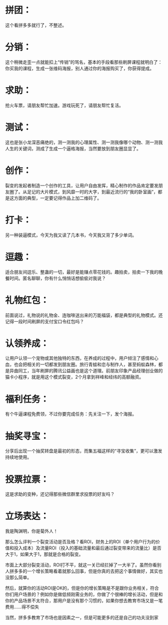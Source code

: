 # 拼团：

这个看拼多多就行了，不整述。

# 分销：

这个稍微走歪一点就能扣上“传销”的骂名，基本的手段看那些刷屏课程就明白了：你买我的课程，生成一张维码海报，别人通过你的海报购买了，你获得提成。

# 求助：

抢火车票，请朋友帮忙加速。游戏玩死了，请朋友帮忙复活。

# 测试：

这也是张小龙深恶痛绝的，测一测我的心理属性、测一测我像哪个动物、测一测我人生的关键词，测成了生成一个逼格海报，当然要放到朋友圈显显了。

# 创作：

裂变的发起者制造一个创作的工具，让用户自由发挥，精心制作的作品肯定要发朋友圈了。从足记的大片模式，到风靡一时的大字，到最近流行的“我的卧室画”，都是这方面的典型，一定要记得作品上加二维码了。

# 打卡：

另一种装逼模式，今天为我又读了几本书，今天我又背了多少单词。

# 逗趣：

适合朋友间逗乐、整蛊的一切，最好是能赚点零花钱的。趣拍卖，拍卖一下我的晚餐时间。匿名聊聊，你有什么悄悄话想偷偷对我说？

# 礼物红包：

前面说过，礼物说的礼物金、连咖啡送出来的万能福袋，都是典型的礼物模式。还记得一段时间刷屏的支付宝口令红包吗？

# 认领养成：

让用户认领一个宠物或其他独特的东西，在养成的过程中，用户倾注了感情和心血，也会把相关的一切都发到朋友圈。旅行青蛙和恋与制作人，甚至蚂蚁森林，都是异曲同工，当年刷屏的腾讯公益画也是这个道理。前朋友印象产品经理创业做的猫卡小程序，就是用这个模式裂变，2个月拿到祥峰和经纬的高额融资。

# 福利任务：

有个牛逼课程免费领，不过你要完成任务：先关注一下，发个海报。

# 抽奖寻宝：

分享后出现一个抽奖转盘是最初的形态，而集五福这样的“寻宝收集”，更可以激发持续地使用。

# 投票拉票：

这是求助的变种，还记得那些微信群里求投票的好友吗？

# 立场表达：

我是陶渊明，你是菊外人！



那么怎么评判一个裂变活动是否及格？看ROI，财务上的ROI（单个用户行为的价值和投入成本）及流量ROI（投入的基础流量和最后通过裂变带来的流量比）是否大于1，如果大于1，那就是合格的裂变。

市面上大部分裂变活动，ROI打不平，就这一关已经拦掉了一大半了。虽然你看别人拼多多的一个增长策略看着就那么回事，但是你真的去把这个事情做好，其实也没那么简单。

然后，就算你的活动ROI是OK的，但是你的增长策略是不是跟你业务相关，符合你们用户场景的？例如你是做低频刚需业务的，你做了个很棒的增长活动，但是和你的产品场景不太符合，那用户是没有那个习惯的，如果你想去教育市场又是一笔费用……得不偿失

当然，拼多多教育了市场也是因素之一，但是可能更多的还是自己的功夫没到家
